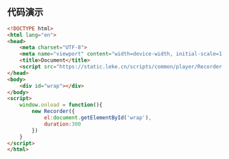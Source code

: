 <!--
 * @Description:
 * @Author: linchaoting
 * @Date: 2021-01-18 20:38:36
 * @LastEditTime: 2021-02-07 13:44:08
-->

## 代码演示

```html
<!DOCTYPE html>
<html lang="en">
<head>
    <meta charset="UTF-8">
    <meta name="viewport" content="width=device-width, initial-scale=1.0">
    <title>Document</title>
    <script src="https://static.leke.cn/scripts/common/player/Recorder.min.js"></script>
</head>
<body>
    <div id="wrap"></div>
</body>
<script>
    window.onload = function(){
        new Recorder({
            el:document.getElementById('wrap'),
            duration:300
        })
    }
</script>
</html>
```
